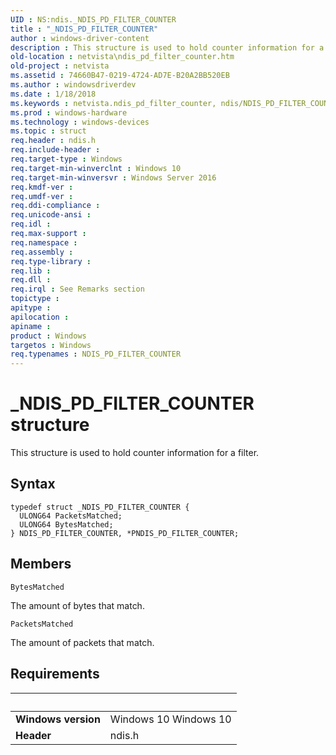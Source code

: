```yaml
---
UID : NS:ndis._NDIS_PD_FILTER_COUNTER
title : "_NDIS_PD_FILTER_COUNTER"
author : windows-driver-content
description : This structure is used to hold counter information for a filter.
old-location : netvista\ndis_pd_filter_counter.htm
old-project : netvista
ms.assetid : 74660B47-0219-4724-AD7E-B20A2BB520EB
ms.author : windowsdriverdev
ms.date : 1/18/2018
ms.keywords : netvista.ndis_pd_filter_counter, ndis/NDIS_PD_FILTER_COUNTER, PNDIS_PD_FILTER_COUNTER structure pointer [Network Drivers Starting with Windows Vista], ndis/PNDIS_PD_FILTER_COUNTER, _NDIS_PD_FILTER_COUNTER, PNDIS_PD_FILTER_COUNTER, NDIS_PD_FILTER_COUNTER, NDIS_PD_FILTER_COUNTER structure [Network Drivers Starting with Windows Vista]
ms.prod : windows-hardware
ms.technology : windows-devices
ms.topic : struct
req.header : ndis.h
req.include-header : 
req.target-type : Windows
req.target-min-winverclnt : Windows 10
req.target-min-winversvr : Windows Server 2016
req.kmdf-ver : 
req.umdf-ver : 
req.ddi-compliance : 
req.unicode-ansi : 
req.idl : 
req.max-support : 
req.namespace : 
req.assembly : 
req.type-library : 
req.lib : 
req.dll : 
req.irql : See Remarks section
topictype : 
apitype : 
apilocation : 
apiname : 
product : Windows
targetos : Windows
req.typenames : NDIS_PD_FILTER_COUNTER
---
```


# _NDIS_PD_FILTER_COUNTER structure
This structure is used to hold counter information for a filter.

## Syntax
````
typedef struct _NDIS_PD_FILTER_COUNTER {
  ULONG64 PacketsMatched;
  ULONG64 BytesMatched;
} NDIS_PD_FILTER_COUNTER, *PNDIS_PD_FILTER_COUNTER;
````

## Members


`BytesMatched`

The amount of bytes that match.

`PacketsMatched`

The amount of packets that match.


## Requirements
| &nbsp; | &nbsp; |
| ---- |:---- |
| **Windows version** | Windows 10 Windows 10 |
| **Header** | ndis.h |